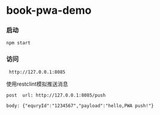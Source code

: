 # book-pwa-demo
### 启动

    npm start
  
### 访问

     http://127.0.0.1:8085
  
使用restclint模拟推送消息

    post  url: http://127.0.0.1:8085/push  

    body: {"equryId":"1234567","payload":"hello,PWA push!"} 
